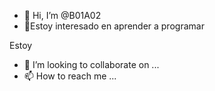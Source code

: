 - 👋 Hi, I’m @B01A02
- 👀Estoy interesado en aprender a programar 

Estoy 
- 💞️ I’m looking to collaborate on ...
- 📫 How to reach me ...

<!---
B01A02/B01A02 is a ✨ special ✨ repository because its `README.md` (this file) appears on your GitHub profile.
You can click the Preview link to take a look at your changes.
--->
